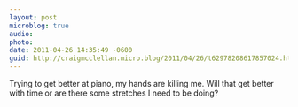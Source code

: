 ```yaml
---
layout: post
microblog: true
audio: 
photo: 
date: 2011-04-26 14:35:49 -0600
guid: http://craigmcclellan.micro.blog/2011/04/26/t62978208617857024.html
---
```

Trying to get better at piano, my hands are killing me.  Will that get better with time or are there some stretches I need to be doing?
